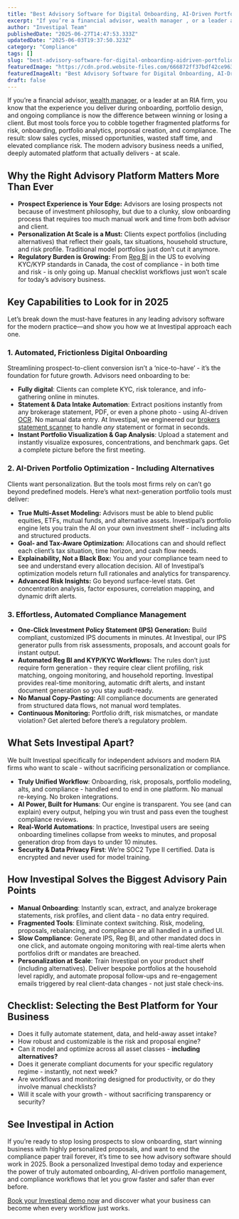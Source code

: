 ```yaml
---
title: "Best Advisory Software for Digital Onboarding, AI-Driven Portfolio Optimization & Compliance Automation"
excerpt: "If you’re a financial advisor, wealth manager , or a leader at an RIA firm, you know that the experience you deliver during onboarding, portfolio design, and ongoing compliance is now the difference between winning or."
author: "Investipal Team"
publishedDate: "2025-06-27T14:47:53.333Z"
updatedDate: "2025-06-03T19:37:50.323Z"
category: "Compliance"
tags: []
slug: "best-advisory-software-for-digital-onboarding-aidriven-portfolio-optimization-compliance-automation"
featuredImage: "https://cdn.prod.website-files.com/666872ff37bdf42ce9637d77/683f4efa9c8b40373b89de4f_The%20Biggest%20Bottlenecks%20in%20Wealth%20Management%20Sales%E2%80%94and%20How%20Automation%20Solves%20Them%20(6).png"
featuredImageAlt: "Best Advisory Software for Digital Onboarding, AI-Driven Portfolio Optimization & Compliance Automation"
draft: false
---
```

<p>If you’re a financial advisor, <a href="/segments/wealth-managers">wealth manager</a>, or a leader at an RIA firm, you know that the experience you deliver during onboarding, portfolio design, and ongoing compliance is now the difference between winning or losing a client. But most tools force you to cobble together fragmented platforms for risk, onboarding, portfolio analytics, proposal creation, and compliance. The result: slow sales cycles, missed opportunities, wasted staff time, and elevated compliance risk. The modern advisory business needs a unified, deeply automated platform that actually delivers - at scale.</p>

<h2>Why the Right Advisory Platform Matters More Than Ever</h2>
<ul>
  <li><strong>Prospect Experience is Your Edge:</strong> Advisors are losing prospects not because of investment philosophy, but due to a clunky, slow onboarding process that requires too much manual work and time from both advisor and client.</li>
  <li><strong>Personalization At Scale is a Must:</strong> Clients expect portfolios (including alternatives) that reflect their goals, tax situations, household structure, and risk profile. Traditional model portfolios just don’t cut it anymore.</li>
  <li><strong>Regulatory Burden is Growing:</strong> From <a href="/features/regulation-best-interest-generator">Reg BI</a> in the US to evolving KYC/KYP standards in Canada, the cost of compliance - in both time and risk - is only going up. Manual checklist workflows just won’t scale for today’s advisory business.</li>
</ul>

<h2>Key Capabilities to Look for in 2025</h2>
<p>Let’s break down the must-have features in any leading advisory software for the modern practice—and show you how we at Investipal approach each one.</p>

<h3>1. Automated, Frictionless Digital Onboarding</h3>
<p>Streamlining prospect-to-client conversion isn’t a ‘nice-to-have’ - it’s the foundation for future growth. Advisors need onboarding to be:</p>
<ul>
  <li><strong>Fully digital</strong>: Clients can complete KYC, risk tolerance, and info-gathering online in minutes.</li>
  <li><strong>Statement & Data Intake Automation</strong>: Extract positions instantly from any brokerage statement, PDF, or even a phone photo - using AI-driven <a href="/features/automated-statement-scanner">OCR</a>. No manual data entry. At Investipal, we engineered our <a href="/blog">brokers statement scanner</a> to handle <em>any</em> statement or format in seconds.</li>
  <li><strong>Instant Portfolio Visualization & Gap Analysis</strong>: Upload a statement and instantly visualize exposures, concentrations, and benchmark gaps. Get a complete picture before the first meeting.</li>
</ul>

<h3>2. AI-Driven Portfolio Optimization - Including Alternatives</h3>
<p>Clients want personalization. But the tools most firms rely on can’t go beyond predefined models. Here’s what next-generation portfolio tools must deliver:</p>
<ul>
  <li><strong>True Multi-Asset Modeling:</strong> Advisors must be able to blend public equities, ETFs, mutual funds, and alternative assets. Investipal’s portfolio engine lets you train the AI on your own investment shelf - including alts and structured products.</li>
  <li><strong>Goal- and Tax-Aware Optimization:</strong> Allocations can and should reflect each client’s tax situation, time horizon, and cash flow needs.</li>
  <li><strong>Explainability, Not a Black Box:</strong> You and your compliance team need to see and understand every allocation decision. All of Investipal’s optimization models return full rationales and analytics for transparency.</li>
  <li><strong>Advanced Risk Insights:</strong> Go beyond surface-level stats. Get concentration analysis, factor exposures, correlation mapping, and dynamic drift alerts.</li>
</ul>

<h3>3. Effortless, Automated Compliance Management</h3>
<ul>
  <li><strong>One-Click Investment Policy Statement (IPS) Generation:</strong> Build compliant, customized IPS documents in minutes. At Investipal, our IPS generator pulls from risk assessments, proposals, and account goals for instant output.</li>
  <li><strong>Automated Reg BI and KYP/KYC Workflows:</strong> The rules don’t just require form generation - they require clear client profiling, risk matching, ongoing monitoring, and household reporting. Investipal provides real-time monitoring, automatic drift alerts, and instant document generation so you stay audit-ready.</li>
  <li><strong>No Manual Copy-Pasting:</strong> All compliance documents are generated from structured data flows, not manual word templates. </li>
  <li><strong>Continuous Monitoring:</strong> Portfolio drift, risk mismatches, or mandate violation? Get alerted before there’s a regulatory problem.</li>
</ul>

<h2>What Sets Investipal Apart?</h2>
<p>We built Investipal specifically for independent advisors and modern RIA firms who want to scale - without sacrificing personalization or compliance.</p>
<ul>
  <li><strong>Truly Unified Workflow</strong>: Onboarding, risk, proposals, portfolio modeling, alts, and compliance - handled end to end in one platform. No manual re-keying. No broken integrations.</li>
  <li><strong>AI Power, Built for Humans</strong>: Our engine is transparent. You see (and can explain) every output, helping you win trust and pass even the toughest compliance reviews.</li>
  <li><strong>Real-World Automations</strong>: In practice, Investipal users are seeing onboarding timelines collapse from weeks to minutes, and proposal generation drop from days to under 10 minutes.</li>
  <li><strong>Security & Data Privacy First</strong>: We’re SOC2 Type II certified. Data is encrypted and never used for model training. </li>
</ul>

<h2>How Investipal Solves the Biggest Advisory Pain Points</h2>
<ul>
  <li><strong>Manual Onboarding</strong>: Instantly scan, extract, and analyze brokerage statements, risk profiles, and client data - no data entry required.</li>
  <li><strong>Fragmented Tools</strong>: Eliminate context switching. Risk, modeling, proposals, rebalancing, and compliance are all handled in a unified UI.</li>
  <li><strong>Slow Compliance</strong>: Generate IPS, Reg BI, and other mandated docs in one click, and automate ongoing monitoring with real-time alerts when portfolios drift or mandates are breached.</li>
  <li><strong>Personalization at Scale</strong>: Train Investipal on your product shelf (including alternatives). Deliver bespoke portfolios at the household level rapidly, and automate proposal follow-ups and re-engagement emails triggered by real client-data changes - not just stale check-ins.</li>
</ul>

<h2>Checklist: Selecting the Best Platform for Your Business</h2>
<ul>
  <li>Does it fully automate statement, data, and held-away asset intake?</li>
  <li>How robust and customizable is the risk and proposal engine?</li>
  <li>Can it model and optimize across all asset classes - <strong>including alternatives?</strong></li>
  <li>Does it generate compliant documents for your specific regulatory regime - instantly, not next week?</li>
  <li>Are workflows and monitoring designed for productivity, or do they involve manual checklists?</li>
  <li>Will it scale with your growth - without sacrificing transparency or security?</li>
</ul>

<h2>See Investipal in Action</h2>
<p>If you’re ready to stop losing prospects to slow onboarding, start winning business with highly personalized proposals, and want to end the compliance paper trail forever, it’s time to see how advisory software should work in 2025. Book a personalized Investipal demo today and experience the power of truly automated onboarding, AI-driven portfolio management, and compliance workflows that let you grow faster and safer than ever before.</p>

<p><a href="/blog">Book your Investipal demo now</a> and discover what your business can become when every workflow just works.</p>
